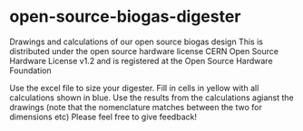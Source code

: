 # open-source-biogas-digester
Drawings and calculations of our open source biogas design
This is distributed under the open source hardware license CERN Open Source Hardware License v1.2 and is registered at the Open Source Hardware Foundation

Use the excel file to size your digester. Fill in cells in yellow with all calculations shown in blue. 
Use the results from the calculations agianst the drawings (note that the nomenclature matches between the two for dimensions etc)
Please feel free to give feedback!
